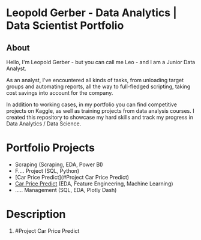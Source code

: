 # Leopold Gerber - Data Analytics | Data Scientist Portfolio
## About
Hello, I'm Leopold Gerber - but you can call me Leo - and I am a Junior Data Analyst.

As an analyst, I've encountered all kinds of tasks, from unloading target groups and automating reports, all the way to full-fledged scripting, taking cost savings into account for the company. 

In addition to working cases, in my portfolio you can find competitive projects on Kaggle, as well as training projects from data analysis courses.
I created this repository to showcase my hard skills and track my progress in Data Analytics / Data Science.

# Portfolio Projects
- Scraping (Scraping, EDA, Power BI)
- F.... Project (SQL, Python)
- [Car Price Predict](#Project Car Price Predict)
- [Car Price Predict](Project%20Car%20Price%20Predict.ipynb) (EDA, Feature Engineering, Machine Learning)
- ..... Management (SQL, EDA, Plotly Dash)


# Description


1. #Project Car Price Predict
